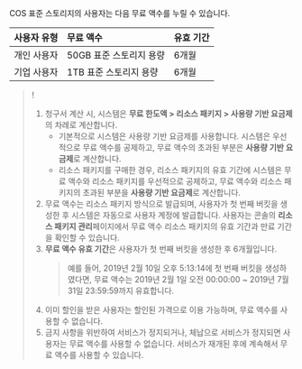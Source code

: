 COS 표준 스토리지의 사용자는 다음 무료 액수를 누릴 수 있습니다.

| 사용자 유형 | 무료 액수          | 유효 기간 |
| -------- | :---------------- | ------ |
| 개인 사용자 | 50GB 표준 스토리지 용량 | 6개월  |
| 기업 사용자 | 1TB 표준 스토리지 용량  | 6개월  |

>!
> 1. 청구서 계산 시, 시스템은 **무료 한도액 > 리소스 패키지 > 사용량 기반 요금제**의 차례로 계산합니다.
>    - 기본적으로 시스템은 사용량 기반 요금제를 사용합니다. 시스템은 우선적으로 무료 액수를 공제하고, 무료 액수의 초과된 부분은 **사용량 기반 요금제**로 계산합니다.
>    - 리소스 패키지를 구매한 경우, 리소스 패키지의 유효 기간에 시스템은 무료 액수와 리소스 패키지를 우선적으로 공제하고, 무료 액수와 리소스 패키지의 초과된 부분을 **사용량 기반 요금제**로 계산합니다.
>2. 무료 액수는 리소스 패키지 방식으로 발급되며, 사용자가 첫 번째 버킷을 생성한 후 시스템은 자동으로 사용자 계정에 발급합니다. 사용자는 콘솔의 **리소스 패키지 관리**페이지에서 무료 액수 리소스 패키지의 유효 기간과 만료 기간을 확인할 수 있습니다.
> 3. **무료 액수 유효 기간**은 사용자가 첫 번째 버킷을 생성한 후 6개월입니다.
>    > 예를 들어, 2019년 2월 10일 오후 5:13:14에 첫 번째 버킷을 생성하였다면, 무료 액수는 2019년 2월 1일 오전 00:00:00 ~ 2019년 7월 31일 23:59:59까지 유효합니다.
> 4. 이미 할인을 받은 사용자는 할인된 가격으로 이용 가능하며, 무료 액수를 사용할 수 없습니다.
> 5. 금지 사항을 위반하여 서비스가 정지되거나, 체납으로 서비스가 정지되면 사용자는 무료 액수를 사용할 수 없습니다. 서비스가 재개된 후에 계속해서 무료 액수를 사용할 수 있습니다.
